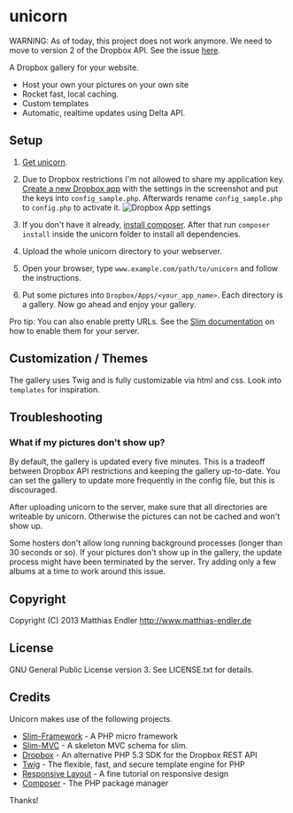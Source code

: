 unicorn
=======


WARNING: As of today, this project does not work anymore. We need to move to version 2 of the Dropbox API. See the issue [here](https://github.com/mre/unicorn/issues/2).



A Dropbox gallery for your website.

* Host your own your pictures on your own site
* Rocket fast, local caching.
* Custom templates
* Automatic, realtime updates using Delta API.

Setup
-----

1. [Get unicorn](https://github.com/mre/unicorn/archive/master.zip).

2. Due to Dropbox restrictions I'm not allowed to share my application
   key. [Create a new Dropbox app](https://www.dropbox.com/developers/apps/create)
   with the settings in the screenshot and put the keys into `config_sample.php`.
   Afterwards rename `config_sample.php` to `config.php` to activate it.
   ![Dropbox App settings](https://raw.github.com/mre/unicorn/master/assets/img/create_app.png)

3. If you don't have it already, [install composer](https://getcomposer.org/doc/00-intro.md). After that run `composer install` inside the unicorn folder to install all dependencies.

4. Upload the whole unicorn directory to your webserver.

5. Open your browser, type `www.example.com/path/to/unicorn` and follow the instructions.

6. Put some pictures into `Dropbox/Apps/<your_app_name>`. Each directory is a gallery.
   Now go ahead and enjoy your gallery.

Pro tip: You can also enable pretty URLs.
See the [Slim documentation] on how to enable them for your server.

Customization / Themes
----------------------

The gallery uses Twig and is fully customizable via html and css.
Look into `templates` for inspiration.

Troubleshooting
---------------

### What if my pictures don't show up?

By default, the gallery is updated every five minutes. This is a tradeoff
between Dropbox API restrictions and keeping the gallery up-to-date.
You can set the gallery to update more frequently in the config file, but this is
discouraged.

After uploading unicorn to the server, make sure that all directories are writeable by unicorn.
Otherwise the pictures can not be cached and won't show up.

Some hosters don't allow long running background processes (longer than 30 seconds or so).
If your pictures don't show up in the gallery, the update process might have
been terminated by the server. Try adding only a few albums at a time to work
around this issue.


Copyright
---------

Copyright (C) 2013 Matthias Endler
http://www.matthias-endler.de

License
-------

GNU General Public License version 3.
See LICENSE.txt for details.

Credits
-------

Unicorn makes use of the following projects.

* [Slim-Framework](http://www.slimframework.com/) - A PHP micro framework
* [Slim-MVC](https://github.com/revuls/SlimMVC) - A skeleton MVC schema for slim.
* [Dropbox](https://github.com/BenTheDesigner/Dropbox) - An alternative PHP 5.3 SDK for the Dropbox REST API
* [Twig](http://twig.sensiolabs.org/) - The flexible, fast, and secure template engine for PHP
* [Responsive Layout](http://www.dwuser.com/education/content/creating-responsive-tiled-layout-with-pure-css/) - A fine tutorial on responsive design
* [Composer](http://getcomposer.org/) - The PHP package manager

Thanks!

[Slim documentation]: https://github.com/codeguy/Slim
